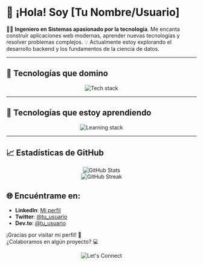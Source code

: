 # 👋 ¡Hola! Soy [Tu Nombre/Usuario]

👨‍💻 **Ingeniero en Sistemas apasionado por la tecnología**. 
Me encanta construir aplicaciones web modernas, aprender nuevas tecnologías y resolver problemas complejos. 💡 Actualmente estoy explorando el desarrollo backend y los fundamentos de la ciencia de datos.

---

## 🚀 Tecnologías que domino
<div align="center">
  <img src="https://skillicons.dev/icons?i=html,css,angular,js,ts" alt="Tech stack" />
</div>

---

## 🌱 Tecnologías que estoy aprendiendo
<div align="center">
  <img src="https://skillicons.dev/icons?i=cs,dotnet,python,sql" alt="Learning stack" />
</div>

---

## 📈 Estadísticas de GitHub
<div align="center">
  <img src="https://github-readme-stats.vercel.app/api?username=WardedC&show_icons=true&theme=radical" alt="GitHub Stats" />
  <br />
  <img src="https://github-readme-streak-stats.herokuapp.com/?user=WardedC&theme=radical" alt="GitHub Streak" />
</div>


## 🌐 Encuéntrame en:
- **LinkedIn**: [Mi perfil](https://linkedin.com/in/tu_usuario)
- **Twitter**: [@tu_usuario](https://twitter.com/tu_usuario)
- **Dev.to**: [@tu_usuario](https://dev.to/tu_usuario)

¡Gracias por visitar mi perfil! 🌟  
¿Colaboramos en algún proyecto? 💻

<div align="center">
  <img src="https://img.shields.io/badge/-Let's%20Connect!-red?style=for-the-badge" alt="Let's Connect" />
</div>
